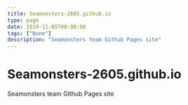 ```yaml
---
title: Seamonsters-2605.github.io
type: page
date: 2019-11-05T00:00:00
tags: ["None"]
description: "Seamonsters team Github Pages site"
---
```


# Seamonsters-2605.github.io

Seamonsters team Github Pages site

